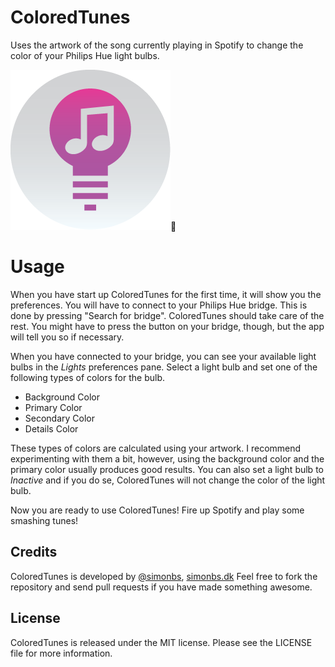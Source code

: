 ColoredTunes
============

Uses the artwork of the song currently playing in Spotify to change the color of your Philips Hue light bulbs.

![](icon.png)

Usage
===

When you have start up ColoredTunes for the first time, it will show you the preferences. You will have to connect to your Philips Hue bridge. This is done by pressing "Search for bridge". ColoredTunes should take care of the rest. You might have to press the button on your bridge, though, but the app will tell you so if necessary.

When you have connected to your bridge, you can see your available light bulbs in the *Lights* preferences pane.
Select a light bulb and set one of the following types of colors for the bulb.

- Background Color
- Primary Color
- Secondary Color
- Details Color

These types of colors are calculated using your artwork. I recommend experimenting with them a bit, however, using the background color and the primary color usually produces good results.
You can also set a light bulb to *Inactive* and if you do se, ColoredTunes will not change the color of the light bulb.

Now you are ready to use ColoredTunes! Fire up Spotify and play some smashing tunes!

## Credits

ColoredTunes is developed by [@simonbs](http://twitter.com/simonbs), [simonbs.dk](http://simonbs.dk) Feel free to fork the repository and send pull requests if you have made something awesome.

## License

ColoredTunes is released under the MIT license. Please see the LICENSE file for more information.